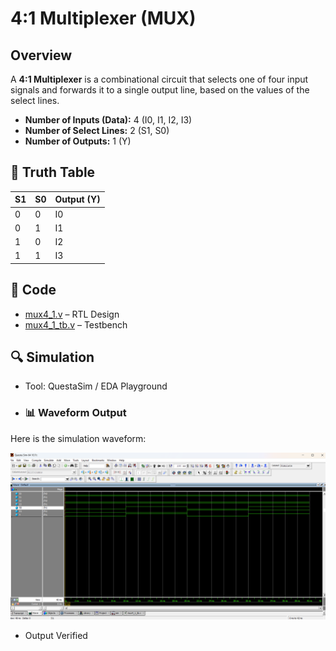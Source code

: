 # 4:1 Multiplexer (MUX)

## Overview
A **4:1 Multiplexer** is a combinational circuit that selects one of four input signals and forwards it to a single output line, based on the values of the select lines.

- **Number of Inputs (Data):** 4 (I0, I1, I2, I3)  
- **Number of Select Lines:** 2 (S1, S0)  
- **Number of Outputs:** 1 (Y)  

## 📘 Truth Table

| S1 | S0 | Output (Y) |
|----|----|------------|
| 0  | 0  | I0         |
| 0  | 1  | I1         |
| 1  | 0  | I2         |
| 1  | 1  | I3         |

## 📝 Code
- [mux4_1.v](mux4_1.v) – RTL Design  
- [mux4_1_tb.v](mux4_1_tb.v) – Testbench  

## 🔍 Simulation
- Tool: QuestaSim / EDA Playground  
- ### 📊 Waveform Output
Here is the simulation waveform:  

![Waveform](mux4_1_waveform.png)

- Output Verified

